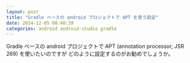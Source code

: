 ```yaml
---
layout: post
title: "Gradle ベースの android プロジェクトで APT を使う設定"
date: 2014-12-05 08:40:39
categories: android android-studio gradle
---
```

<p>Gradle ベースの android プロジェクトで APT (annotation processor, JSR 269) を使いたいのですが
どのように設定するのがお勧めでしょうか。</p>
